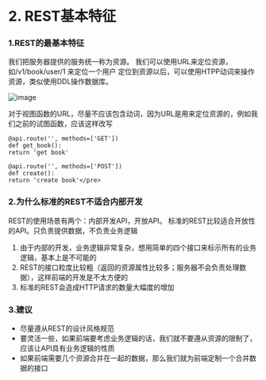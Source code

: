 # 2\. REST基本特征

### 1.REST的最基本特征

我们把服务器提供的服务统一称为资源。 我们可以使用URL来定位资源，如/v1/book/user/1 来定位一个用户 定位到资源以后，可以使用HTPP动词来操作资源，类似使用DDL操作数据库。



![image](http://upload-images.jianshu.io/upload_images/14597179-a994cb294ad609e5?imageMogr2/auto-orient/strip%7CimageView2/2/w/1240) 


对于视图函数的URL，尽量不应该包含动词，因为URL是用来定位资源的，例如我们之前的试图函数，应该这样改写
```
@api.route('', methods=['GET'])
def get_book():
return 'get book'

@api.route('', methods=['POST'])
def create():
return 'create book'</pre>
```
### 2.为什么标准的REST不适合内部开发

REST的使用场景有两个：内部开发API，开放API。 标准的REST比较适合开放性的API。只负责提供数据，不负责业务逻辑

1.  由于内部的开发，业务逻辑非常复杂，想用简单的四个接口来标示所有的业务逻辑，基本上是不可能的
2.  REST的接口粒度比较粗（返回的资源属性比较多；服务器不会负责处理数据），这样前端的开发是不太方便的
3.  标准的REST会造成HTTP请求的数量大幅度的增加

### 3.建议

*   尽量遵从REST的设计风格规范
*   要灵活一些，如果前端要考虑业务逻辑的话，我们就不要遵从资源的限制了，应该让API具有业务逻辑的性质
*   如果前端需要几个资源合并在一起的数据，那么我们就为前端定制一个合并数据的接口
